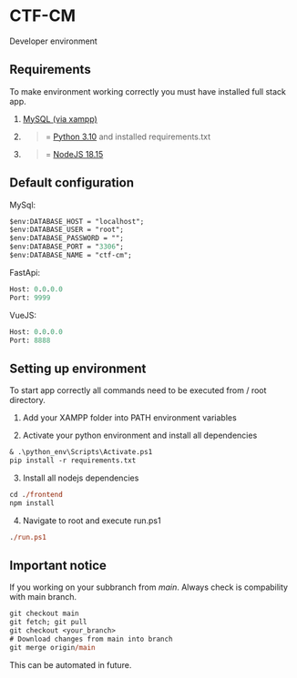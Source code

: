 # CTF-CM
Developer environment

## Requirements
To make environment working correctly you must have installed full stack app.
1. [MySQL (via xampp)](https://www.apachefriends.org/pl/index.html)
2. >= [Python 3.10](https://www.python.org/) and installed requirements.txt
3. >= [NodeJS 18.15](https://github.com/coreybutler/nvm-windows) 

## Default configuration
MySql:
```ps
$env:DATABASE_HOST = "localhost";
$env:DATABASE_USER = "root";
$env:DATABASE_PASSWORD = "";
$env:DATABASE_PORT = "3306";
$env:DATABASE_NAME = "ctf-cm";
```
FastApi:
```ps
Host: 0.0.0.0
Port: 9999
```
VueJS:
```ps
Host: 0.0.0.0
Port: 8888
```

## Setting up environment
To start app correctly all commands need to be executed from / root directory.
1. Add your XAMPP folder into PATH environment variables

2. Activate your python environment and install all dependencies
```ps
& .\python_env\Scripts\Activate.ps1
pip install -r requirements.txt
```
3. Install all nodejs dependencies
```ps
cd ./frontend
npm install
```
4. Navigate to root and execute run.ps1
```ps
./run.ps1
```

## Important notice
If you working on your subbranch from _main_. Always check is compability with main branch.
```ps
git checkout main
git fetch; git pull
git checkout <your_branch>
# Download changes from main into branch
git merge origin/main 
```
This can be automated in future.
